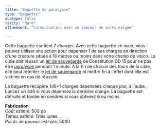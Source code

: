 ```yaml
---
title: "Baguette de paralysie"
type: "Baguette"
subtype: false
rarity: "Rare"
attunement: "harmonisation avec un lanceur de sorts exigée"

---
```

Cette baguette contient 7 charges. Avec cette baguette en main, vous pouvez utiliser une action pour dépenser 1 de ses charges en direction d'une créature située à 18 mètres ou moins dans votre champ de vision. La cible doit réussir un [jet de sauvegarde](/utiliser-les-caracteristiques/#jets-de-sauvegarde) de Constitution DD 15 pour ne pas être [_paralysée_](/gerer-la-sante-du-personnage/#paralyse) pendant 1 minute. À la fin de chacun des tours de la cible, elle peut retenter le [jet de sauvegarde](/utiliser-les-caracteristiques/#jets-de-sauvegarde) et mettre fin à l'effet dont elle est victime en cas de réussite.

La baguette récupère 1d6+1 charges dépensées chaque jour, à l'aube. Lancez un 3d6 si vous dépensez la dernière charge. La baguette est détruite et tombe en cendres si vous obtenez 6 ou moins.  

**Fabrication**  
*Coût estimé*: 500 po  
*Temps estimé*: Trois lunes  
*Points de pouvoir estimés*: 5000  
